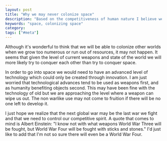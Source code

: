 ```yaml
---
layout: post
title: "Why we may never colonize space"
description: "Based on the competitiveness of human nature I believe we'll kill each other before we end up colonizing space."
keywords: "space, colonizing space"
category:
tags: ["#meta"]
---
```

Although it's wonderful to think that we will be able to colonize other worlds when we grow too numerous or run out of resources, it may not happen. It seems that given the level of current weapons and state of the world we will more likely try to conquer each other than try to conquer space.

In order to go into space we would need to have an advanced level of technology which could only be created through innovation. I am just worried that technological advances tend to be used as weapons first, and as humanity benefiting objects second. This may have been fine with the technology of old but we are approaching the level where a weapon can wipe us out. The non warlike use may not come to fruition if there will be no one left to develop it.

I just hope we realize that the next global war may be the last war we fight and that we need to control our competitive spirit. A quote that comes to mind is Albert Einstein: "I know not with what weapons World War Three will be fought, but World War Four will be fought with sticks and stones." I'd just like to add that I'm not so sure there will even be a World War Four.
